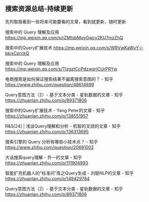 ## 搜索资源总结-持续更新

先列取我看到一些将来可能要看的文章，看到就更新，随时更新



搜索中的 Query 理解及应用
https://mp.weixin.qq.com/s/rZMtsbMuyGwcy2KU7mzZhQ

搜索中的Query扩展技术
https://mp.weixin.qq.com/s/WRVwKaWvY-j-bkjxCprckQ

搜索中的 Query 理解及应用
https://mp.weixin.qq.com/s/TlzgztCcPdzwqrjCUrPRYw


电商搜索是如何保证搜索结果不偏离搜索意图的？ - 知乎
https://www.zhihu.com/question/48614699


Query意图方法（2）- 基于文本分类 - 星轨数据的文章 - 知乎
https://zhuanlan.zhihu.com/p/89371806


搜索中的Query扩展技术 - Yang Peter的文章 - 知乎
https://zhuanlan.zhihu.com/p/138551957

R&S[24] | 浅谈Query理解和分析 - 机智的叉烧的文章 - 知乎
https://zhuanlan.zhihu.com/p/136313695



搜索引擎的 Query 分析有哪些小技术点？ - 知乎
https://www.zhihu.com/question/20681002

大话搜索query理解 - 乔一的文章 - 知乎
https://zhuanlan.zhihu.com/p/111904993

智能扩充机器人的“标准问”库之Query生成 - 刘聪NLP的文章 - 知乎
https://zhuanlan.zhihu.com/p/149429784

Query意图方法（2）- 基于文本分类 - 星轨数据的文章 - 知乎
https://zhuanlan.zhihu.com/p/89371806
